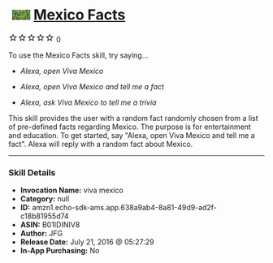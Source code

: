 # &nbsp;<img src="skill_icon" alt="Mexico Facts icon" width="36"> [Mexico Facts](http://alexa.amazon.com/#skills/amzn1.echo-sdk-ams.app.638a9ab4-8a81-49d9-ad2f-c18b81955d74)
![0 stars](../../images/ic_star_border_black_18dp_1x.png)![0 stars](../../images/ic_star_border_black_18dp_1x.png)![0 stars](../../images/ic_star_border_black_18dp_1x.png)![0 stars](../../images/ic_star_border_black_18dp_1x.png)![0 stars](../../images/ic_star_border_black_18dp_1x.png) 0

To use the Mexico Facts skill, try saying...

* *Alexa, open Viva Mexico*

* *Alexa, open Viva Mexico and tell me a fact*

* *Alexa, ask Viva Mexico to tell me a trivia*

This skill provides the user with a random fact randomly chosen from a list of pre-defined facts regarding Mexico. The purpose is for entertainment and education.
To get started, say "Alexa, open Viva Mexico and tell me a fact".
Alexa will reply with a random fact about Mexico.

***

### Skill Details

* **Invocation Name:** viva mexico
* **Category:** null
* **ID:** amzn1.echo-sdk-ams.app.638a9ab4-8a81-49d9-ad2f-c18b81955d74
* **ASIN:** B01IDINIV8
* **Author:** JFG
* **Release Date:** July 21, 2016 @ 05:27:29
* **In-App Purchasing:** No
